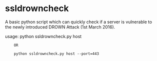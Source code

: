 # ssldrowncheck

A basic python script which can quickly check if a server is vulnerable to the newly introduced DROWN Attack (1st March 2016).

usage:  python ssldrowncheck.py host 
        
        OR
        
        python ssldrowncheck.py host --port=443 
